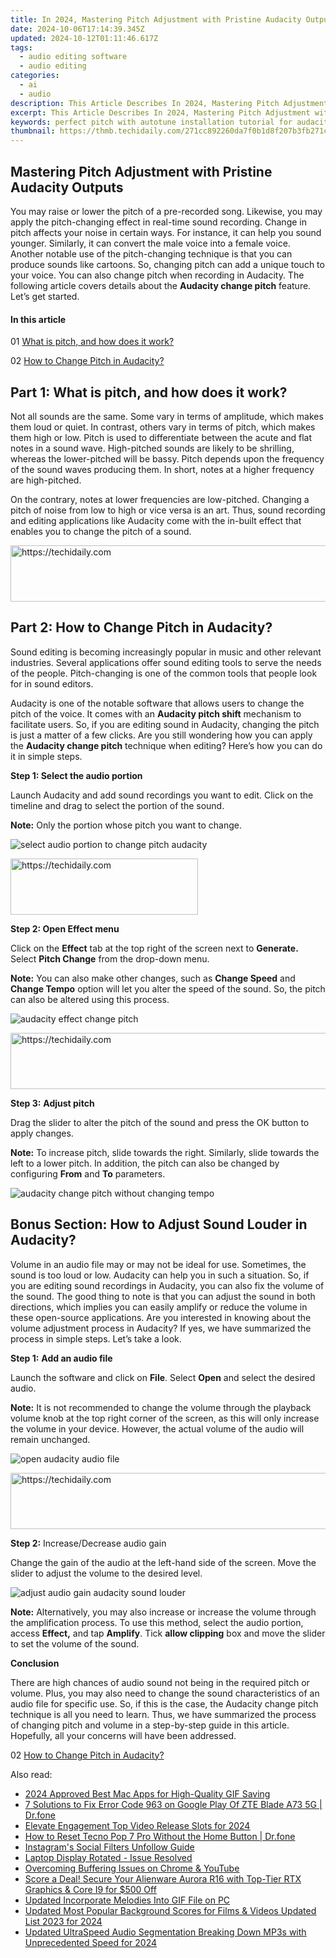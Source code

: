```yaml
---
title: In 2024, Mastering Pitch Adjustment with Pristine Audacity Outputs
date: 2024-10-06T17:14:39.345Z
updated: 2024-10-12T01:11:46.617Z
tags: 
  - audio editing software
  - audio editing
categories: 
  - ai
  - audio
description: This Article Describes In 2024, Mastering Pitch Adjustment with Pristine Audacity Outputs
excerpt: This Article Describes In 2024, Mastering Pitch Adjustment with Pristine Audacity Outputs
keywords: perfect pitch with autotune installation tutorial for audacity enthusiasts,mastering frequency adjustment in audacity without compromising sound fidelity,elevating audio excellence adjusting pitch in audacity without compromising quality,mastering sound levels adjusting volume on audacity,a beginners approach to adjusting pitch in audacity,mastering pitch adjustment with pristine audacity outputs,mastering audio manipulation speed and pitch adjustments in adobe rush
thumbnail: https://thmb.techidaily.com/271cc892260da7f0b1d8f207b3fb271cd7c70ce8ff0fa954ebc9cead95a6f721.jpg
---
```


## Mastering Pitch Adjustment with Pristine Audacity Outputs

You may raise or lower the pitch of a pre-recorded song. Likewise, you may apply the pitch-changing effect in real-time sound recording. Change in pitch affects your noise in certain ways. For instance, it can help you sound younger. Similarly, it can convert the male voice into a female voice. Another notable use of the pitch-changing technique is that you can produce sounds like cartoons. So, changing pitch can add a unique touch to your voice. You can also change pitch when recording in Audacity. The following article covers details about the **Audacity change pitch** feature. Let’s get started.

#### In this article

01 [What is pitch, and how does it work?](#part1)

02 [How to Change Pitch in Audacity?](#part2)

## Part 1: What is pitch, and how does it work?

Not all sounds are the same. Some vary in terms of amplitude, which makes them loud or quiet. In contrast, others vary in terms of pitch, which makes them high or low. Pitch is used to differentiate between the acute and flat notes in a sound wave. High-pitched sounds are likely to be shrilling, whereas the lower-pitched will be bassy. Pitch depends upon the frequency of the sound waves producing them. In short, notes at a higher frequency are high-pitched.

On the contrary, notes at lower frequencies are low-pitched. Changing a pitch of noise from low to high or vice versa is an art. Thus, sound recording and editing applications like Audacity come with the in-built effect that enables you to change the pitch of a sound.

<!-- affiliate ads begin -->
<a href="https://ephamedtechinc.pxf.io/c/5597632/2136624/26400" target="_top" id="2136624">
  <img src="//a.impactradius-go.com/display-ad/26400-2136624" border="0" alt="https://techidaily.com" width="728" height="90"/>
</a>
<img height="0" width="0" src="https://ephamedtechinc.pxf.io/i/5597632/2136624/26400" style="position:absolute;visibility:hidden;" border="0" />
<!-- affiliate ads end -->

## Part 2: How to Change Pitch in Audacity?

Sound editing is becoming increasingly popular in music and other relevant industries. Several applications offer sound editing tools to serve the needs of the people. Pitch-changing is one of the common tools that people look for in sound editors.

Audacity is one of the notable software that allows users to change the pitch of the voice. It comes with an **Audacity pitch shift** mechanism to facilitate users. So, if you are editing sound in Audacity, changing the pitch is just a matter of a few clicks. Are you still wondering how you can apply the **Audacity change pitch** technique when editing? Here’s how you can do it in simple steps.

**Step 1: Select the audio portion**

Launch Audacity and add sound recordings you want to edit. Click on the timeline and drag to select the portion of the sound.

**Note:** Only the portion whose pitch you want to change.

![select audio portion to change pitch audacity](https://images.wondershare.com/filmora/article-images/select-audio-portion-to-change-pitch-audacity.jpg)

<!-- affiliate ads begin -->
<a href="https://aligracehair.sjv.io/c/5597632/1959707/19272" target="_top" id="1959707">
  <img src="//a.impactradius-go.com/display-ad/19272-1959707" border="0" alt="https://techidaily.com" width="300" height="90"/>
</a>
<img height="0" width="0" src="https://aligracehair.sjv.io/i/5597632/1959707/19272" style="position:absolute;visibility:hidden;" border="0" />
<!-- affiliate ads end -->

**Step 2: Open Effect menu**

Click on the **Effect** tab at the top right of the screen next to **Generate.** Select **Pitch Change** from the drop-down menu.

**Note:** You can also make other changes, such as **Change Speed** and **Change Tempo** option will let you alter the speed of the sound. So, the pitch can also be altered using this process.

![audacity effect change pitch](https://images.wondershare.com/filmora/article-images/audacity-effect-change-pitch.jpg)

<!-- affiliate ads begin -->
<a href="https://appsumo.8odi.net/c/5597632/2037358/7443" target="_top" id="2037358">
  <img src="//a.impactradius-go.com/display-ad/7443-2037358" border="0" alt="https://techidaily.com" width="728" height="90"/>
</a>
<img height="0" width="0" src="https://appsumo.8odi.net/i/5597632/2037358/7443" style="position:absolute;visibility:hidden;" border="0" />
<!-- affiliate ads end -->

**Step 3:** **Adjust pitch**

Drag the slider to alter the pitch of the sound and press the OK button to apply changes.

**Note:** To increase pitch, slide towards the right. Similarly, slide towards the left to a lower pitch. In addition, the pitch can also be changed by configuring **From** and **To** parameters.

![audacity change pitch without changing tempo](https://images.wondershare.com/filmora/article-images/audacity-change-pitch-without-changing-tempo.jpg)

## Bonus Section: How to Adjust Sound Louder in Audacity?

Volume in an audio file may or may not be ideal for use. Sometimes, the sound is too loud or low. Audacity can help you in such a situation. So, if you are editing sound recordings in Audacity, you can also fix the volume of the sound. The good thing to note is that you can adjust the sound in both directions, which implies you can easily amplify or reduce the volume in these open-source applications. Are you interested in knowing about the volume adjustment process in Audacity? If yes, we have summarized the process in simple steps. Let’s take a look.

**Step 1:** **Add an audio file**

Launch the software and click on **File**. Select **Open** and select the desired audio.

**Note:** It is not recommended to change the volume through the playback volume knob at the top right corner of the screen, as this will only increase the volume in your device. However, the actual volume of the audio will remain unchanged.

![open audacity audio file](https://images.wondershare.com/filmora/article-images/open-audacity-audio-file.jpg)

<!-- affiliate ads begin -->
<a href="https://aligracehair.sjv.io/c/5597632/2027181/19272" target="_top" id="2027181">
  <img src="//a.impactradius-go.com/display-ad/19272-2027181" border="0" alt="https://techidaily.com" width="728" height="90"/>
</a>
<img height="0" width="0" src="https://aligracehair.sjv.io/i/5597632/2027181/19272" style="position:absolute;visibility:hidden;" border="0" />
<!-- affiliate ads end -->

**Step 2:** Increase/Decrease audio gain

Change the gain of the audio at the left-hand side of the screen. Move the slider to adjust the volume to the desired level.

![adjust audio gain audacity sound louder](https://images.wondershare.com/filmora/article-images/adjust-audio-gain-audacity-sound-louder.jpg)

**Note:** Alternatively, you may also increase or increase the volume through the amplification process. To use this method, select the audio portion, access **Effect,** and tap **Amplify**. Tick **allow clipping** box and move the slider to set the volume of the sound.

**Conclusion**

There are high chances of audio sound not being in the required pitch or volume. Plus, you may also need to change the sound characteristics of an audio file for specific use. So, if this is the case, the Audacity change pitch technique is all you need to learn. Thus, we have summarized the process of changing pitch and volume in a step-by-step guide in this article. Hopefully, all your concerns will have been addressed.

02 [How to Change Pitch in Audacity?](#part2)

<ins class="adsbygoogle"
      style="display:block"
      data-ad-client="ca-pub-7571918770474297"
      data-ad-slot="8358498916"
      data-ad-format="auto"
      data-full-width-responsive="true"></ins>

<span class="atpl-alsoreadstyle">Also read:</span>
<div><ul>
<li><a href="https://screen-capture.techidaily.com/2024-approved-best-mac-apps-for-high-quality-gif-saving/"><u>2024 Approved Best Mac Apps for High-Quality GIF Saving</u></a></li>
<li><a href="https://howto.techidaily.com/7-solutions-to-fix-error-code-963-on-google-play-of-zte-blade-a73-5g-drfone-by-drfone-fix-android-problems-fix-android-problems/"><u>7 Solutions to Fix Error Code 963 on Google Play Of ZTE Blade A73 5G | Dr.fone</u></a></li>
<li><a href="https://youtube-data.techidaily.com/te-engagement-top-video-release-slots-for-2024/"><u>Elevate Engagement Top Video Release Slots for 2024</u></a></li>
<li><a href="https://techidaily.com/how-to-reset-tecno-pop-7-pro-without-the-home-button-drfone-by-drfone-reset-android-reset-android/"><u>How to Reset Tecno Pop 7 Pro Without the Home Button | Dr.fone</u></a></li>
<li><a href="https://instagram-video-recordings.techidaily.com/instagrams-social-filters-unfollow-guide/"><u>Instagram's Social Filters Unfollow Guide</u></a></li>
<li><a href="https://network-issues.techidaily.com/laptop-display-rotated-issue-resolved/"><u>Laptop Display Rotated - Issue Resolved</u></a></li>
<li><a href="https://win11-tips.techidaily.com/overcoming-buffering-issues-on-chrome-and-youtube/"><u>Overcoming Buffering Issues on Chrome & YouTube</u></a></li>
<li><a href="https://audio-editing.techidaily.com/score-a-deal-secure-your-alienware-aurora-r16-with-top-tier-rtx-graphics-and-core-i9-for-500-off/"><u>Score a Deal! Secure Your Alienware Aurora R16 with Top-Tier RTX Graphics & Core I9 for $500 Off</u></a></li>
<li><a href="https://audio-editing.techidaily.com/updated-incorporate-melodies-into-gif-file-on-pc/"><u>Updated Incorporate Melodies Into GIF File on PC</u></a></li>
<li><a href="https://audio-editing.techidaily.com/updated-most-popular-background-scores-for-films-and-videos-updated-list-2023-for-2024/"><u>Updated Most Popular Background Scores for Films & Videos Updated List 2023 for 2024</u></a></li>
<li><a href="https://audio-editing.techidaily.com/updated-ultraspeed-audio-segmentation-breaking-down-mp3s-with-unprecedented-speed-for-2024/"><u>Updated UltraSpeed Audio Segmentation Breaking Down MP3s with Unprecedented Speed for 2024</u></a></li>
</ul></div>


